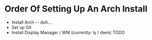 # Order Of Setting Up An Arch Install

* Install Arch -- duh...
* Set up Git
* Install Display Manager / WM (currently: ly / dwm)
TODO
